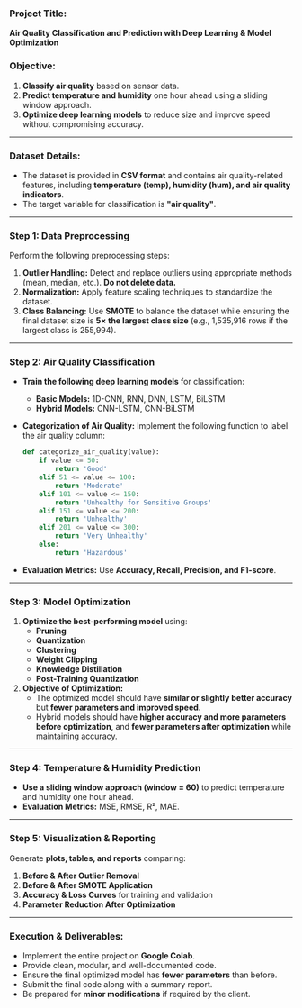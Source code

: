 ### **Project Title:**  
**Air Quality Classification and Prediction with Deep Learning & Model Optimization**  

### **Objective:**  
1. **Classify air quality** based on sensor data.  
2. **Predict temperature and humidity** one hour ahead using a sliding window approach.  
3. **Optimize deep learning models** to reduce size and improve speed without compromising accuracy.  

---

### **Dataset Details:**  
- The dataset is provided in **CSV format** and contains air quality-related features, including **temperature (temp), humidity (hum), and air quality indicators**.  
- The target variable for classification is **"air quality"**.  

---

### **Step 1: Data Preprocessing**  
Perform the following preprocessing steps:  
1. **Outlier Handling:** Detect and replace outliers using appropriate methods (mean, median, etc.). **Do not delete data.**  
2. **Normalization:** Apply feature scaling techniques to standardize the dataset.  
3. **Class Balancing:** Use **SMOTE** to balance the dataset while ensuring the final dataset size is **5× the largest class size** (e.g., 1,535,916 rows if the largest class is 255,994).  

---

### **Step 2: Air Quality Classification**  
- **Train the following deep learning models** for classification:  
  - **Basic Models:** 1D-CNN, RNN, DNN, LSTM, BiLSTM  
  - **Hybrid Models:** CNN-LSTM, CNN-BiLSTM  
- **Categorization of Air Quality:** Implement the following function to label the air quality column:  

  ```python
  def categorize_air_quality(value):
      if value <= 50:
          return 'Good'
      elif 51 <= value <= 100:
          return 'Moderate'
      elif 101 <= value <= 150:
          return 'Unhealthy for Sensitive Groups'
      elif 151 <= value <= 200:
          return 'Unhealthy'
      elif 201 <= value <= 300:
          return 'Very Unhealthy'
      else:
          return 'Hazardous'
  ```
- **Evaluation Metrics:** Use **Accuracy, Recall, Precision, and F1-score**.  

---

### **Step 3: Model Optimization**  
1. **Optimize the best-performing model** using:  
   - **Pruning**  
   - **Quantization**  
   - **Clustering**  
   - **Weight Clipping**  
   - **Knowledge Distillation**  
   - **Post-Training Quantization**  
2. **Objective of Optimization:**  
   - The optimized model should have **similar or slightly better accuracy** but **fewer parameters and improved speed**.  
   - Hybrid models should have **higher accuracy and more parameters before optimization**, and **fewer parameters after optimization** while maintaining accuracy.  

---

### **Step 4: Temperature & Humidity Prediction**  
- **Use a sliding window approach (window = 60)** to predict temperature and humidity one hour ahead.  
- **Evaluation Metrics:** MSE, RMSE, R², MAE.  

---

### **Step 5: Visualization & Reporting**  
Generate **plots, tables, and reports** comparing:  
1. **Before & After Outlier Removal**  
2. **Before & After SMOTE Application**  
3. **Accuracy & Loss Curves** for training and validation  
4. **Parameter Reduction After Optimization**  

---

### **Execution & Deliverables:**  
- Implement the entire project on **Google Colab**.  
- Provide clean, modular, and well-documented code.  
- Ensure the final optimized model has **fewer parameters** than before.  
- Submit the final code along with a summary report.  
- Be prepared for **minor modifications** if required by the client.